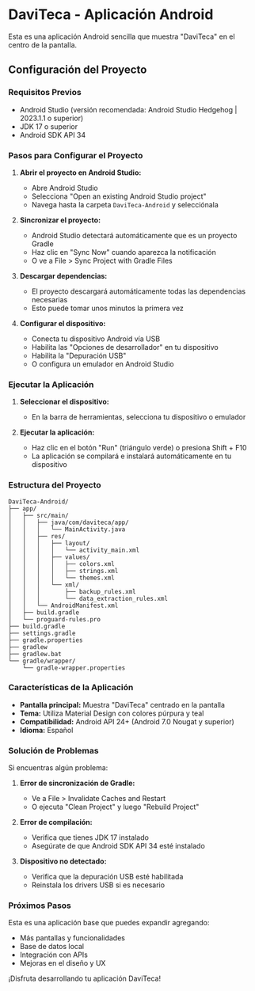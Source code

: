 # DaviTeca - Aplicación Android

Esta es una aplicación Android sencilla que muestra "DaviTeca" en el centro de la pantalla.

## Configuración del Proyecto

### Requisitos Previos
- Android Studio (versión recomendada: Android Studio Hedgehog | 2023.1.1 o superior)
- JDK 17 o superior
- Android SDK API 34

### Pasos para Configurar el Proyecto

1. **Abrir el proyecto en Android Studio:**
   - Abre Android Studio
   - Selecciona "Open an existing Android Studio project"
   - Navega hasta la carpeta `DaviTeca-Android` y selecciónala

2. **Sincronizar el proyecto:**
   - Android Studio detectará automáticamente que es un proyecto Gradle
   - Haz clic en "Sync Now" cuando aparezca la notificación
   - O ve a File > Sync Project with Gradle Files

3. **Descargar dependencias:**
   - El proyecto descargará automáticamente todas las dependencias necesarias
   - Esto puede tomar unos minutos la primera vez

4. **Configurar el dispositivo:**
   - Conecta tu dispositivo Android vía USB
   - Habilita las "Opciones de desarrollador" en tu dispositivo
   - Habilita la "Depuración USB"
   - O configura un emulador en Android Studio

### Ejecutar la Aplicación

1. **Seleccionar el dispositivo:**
   - En la barra de herramientas, selecciona tu dispositivo o emulador

2. **Ejecutar la aplicación:**
   - Haz clic en el botón "Run" (triángulo verde) o presiona Shift + F10
   - La aplicación se compilará e instalará automáticamente en tu dispositivo

### Estructura del Proyecto

```
DaviTeca-Android/
├── app/
│   ├── src/main/
│   │   ├── java/com/daviteca/app/
│   │   │   └── MainActivity.java
│   │   ├── res/
│   │   │   ├── layout/
│   │   │   │   └── activity_main.xml
│   │   │   ├── values/
│   │   │   │   ├── colors.xml
│   │   │   │   ├── strings.xml
│   │   │   │   └── themes.xml
│   │   │   └── xml/
│   │   │       ├── backup_rules.xml
│   │   │       └── data_extraction_rules.xml
│   │   └── AndroidManifest.xml
│   ├── build.gradle
│   └── proguard-rules.pro
├── build.gradle
├── settings.gradle
├── gradle.properties
├── gradlew
├── gradlew.bat
└── gradle/wrapper/
    └── gradle-wrapper.properties
```

### Características de la Aplicación

- **Pantalla principal:** Muestra "DaviTeca" centrado en la pantalla
- **Tema:** Utiliza Material Design con colores púrpura y teal
- **Compatibilidad:** Android API 24+ (Android 7.0 Nougat y superior)
- **Idioma:** Español

### Solución de Problemas

Si encuentras algún problema:

1. **Error de sincronización de Gradle:**
   - Ve a File > Invalidate Caches and Restart
   - O ejecuta "Clean Project" y luego "Rebuild Project"

2. **Error de compilación:**
   - Verifica que tienes JDK 17 instalado
   - Asegúrate de que Android SDK API 34 esté instalado

3. **Dispositivo no detectado:**
   - Verifica que la depuración USB esté habilitada
   - Reinstala los drivers USB si es necesario

### Próximos Pasos

Esta es una aplicación base que puedes expandir agregando:
- Más pantallas y funcionalidades
- Base de datos local
- Integración con APIs
- Mejoras en el diseño y UX

¡Disfruta desarrollando tu aplicación DaviTeca! 